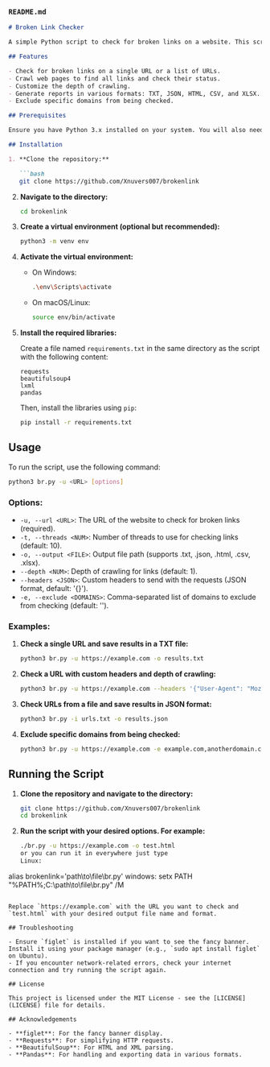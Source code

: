 ### `README.md`

```markdown
# Broken Link Checker

A simple Python script to check for broken links on a website. This script can crawl a website to find and report broken links, with support for different output formats and custom headers.

## Features

- Check for broken links on a single URL or a list of URLs.
- Crawl web pages to find all links and check their status.
- Customize the depth of crawling.
- Generate reports in various formats: TXT, JSON, HTML, CSV, and XLSX.
- Exclude specific domains from being checked.

## Prerequisites

Ensure you have Python 3.x installed on your system. You will also need `pip` to install the required libraries.

## Installation

1. **Clone the repository:**

   ```bash
   git clone https://github.com/Xnuvers007/brokenlink
   ```

2. **Navigate to the directory:**

   ```bash
   cd brokenlink
   ```

3. **Create a virtual environment (optional but recommended):**

   ```bash
   python3 -m venv env
   ```

4. **Activate the virtual environment:**

   - On Windows:

     ```bash
     .\env\Scripts\activate
     ```

   - On macOS/Linux:

     ```bash
     source env/bin/activate
     ```

5. **Install the required libraries:**

   Create a file named `requirements.txt` in the same directory as the script with the following content:

   ```plaintext
   requests
   beautifulsoup4
   lxml
   pandas
   ```

   Then, install the libraries using `pip`:

   ```bash
   pip install -r requirements.txt
   ```

## Usage

To run the script, use the following command:

```bash
python3 br.py -u <URL> [options]
```

### Options:

- `-u, --url <URL>`: The URL of the website to check for broken links (required).
- `-t, --threads <NUM>`: Number of threads to use for checking links (default: 10).
- `-o, --output <FILE>`: Output file path (supports .txt, .json, .html, .csv, .xlsx).
- `--depth <NUM>`: Depth of crawling for links (default: 1).
- `--headers <JSON>`: Custom headers to send with the requests (JSON format, default: '{}').
- `-e, --exclude <DOMAINS>`: Comma-separated list of domains to exclude from checking (default: '').

### Examples:

1. **Check a single URL and save results in a TXT file:**

   ```bash
   python3 br.py -u https://example.com -o results.txt
   ```

2. **Check a URL with custom headers and depth of crawling:**

   ```bash
   python3 br.py -u https://example.com --headers '{"User-Agent": "Mozilla/5.0"}' --depth 2
   ```

3. **Check URLs from a file and save results in JSON format:**

   ```bash
   python3 br.py -i urls.txt -o results.json
   ```

4. **Exclude specific domains from being checked:**

   ```bash
   python3 br.py -u https://example.com -e example.com,anotherdomain.com
   ```

## Running the Script

1. **Clone the repository and navigate to the directory:**

   ```bash
   git clone https://github.com/Xnuvers007/brokenlink
   cd brokenlink
   ```

2. **Run the script with your desired options. For example:**

   ```bash
   ./br.py -u https://example.com -o test.html
   or you can run it in everywhere just type
   Linux:
alias brokenlink='path\to\file\br.py'
   windows:
setx PATH "%PATH%;C:\path\to\file\br.py" /M
   ```

   Replace `https://example.com` with the URL you want to check and `test.html` with your desired output file name and format.

## Troubleshooting

- Ensure `figlet` is installed if you want to see the fancy banner. Install it using your package manager (e.g., `sudo apt install figlet` on Ubuntu).
- If you encounter network-related errors, check your internet connection and try running the script again.

## License

This project is licensed under the MIT License - see the [LICENSE](LICENSE) file for details.

## Acknowledgements

- **figlet**: For the fancy banner display.
- **Requests**: For simplifying HTTP requests.
- **BeautifulSoup**: For HTML and XML parsing.
- **Pandas**: For handling and exporting data in various formats.
